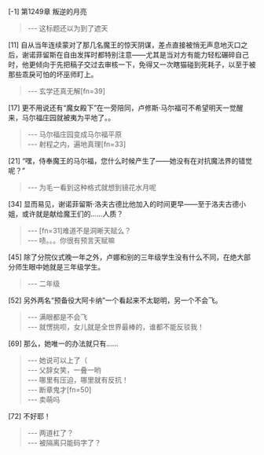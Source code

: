 
[-1] 第1249章 叛逆的月亮
>--- 这标题还以为到了遮天<br>

[11] 自从当年连续蒙对了那几名魔王的惊天阴谋，差点直接被悄无声息地灭口之后，谢诺菲留斯在自由发挥时都特别注意——尤其是当对方有能力轻松碾碎自己时，他更倾向于先把稿子交过去审核一下，免得又一次瞎猫碰到死耗子，以至于被那些乖戾可怕的坏巫师盯上。
>--- 玄学还真无解[fn=39]<br>

[17] 更不用说还有“魔女殿下”在一旁陪同，卢修斯·马尔福可不希望明天一觉醒来，马尔福庄园就被夷为平地了。。
>--- 马尔福庄园变成马尔福平原<br>
>--- 射程之内，遍地真理[fn=33]<br>

[21] “嘿，侍奉魔王的马尔福，您什么时候产生了——她没有在对抗魔法界的错觉呢？”
>--- 为毛一看到这种格式就想到镜花水月呢<br>

[34] 显而易见，谢诺菲留斯·洛夫古德比他加入的时间更早——至于洛夫古德小姐，或许就是献给魔王们的……人质？
>--- [fn=31]难道不是洞晰天赋么？<br>
>--- 啧。。。你很有预言天赋嘛<br>

[45] 除了分院仪式晚一年之外，卢娜和别的三年级学生没有什么不同，在绝大部分师生眼中她就是三年级学生。
>--- 二年级<br>

[52] 另外两名“预备役大阿卡纳”一个看起来不太聪明，另一个不会飞。
>--- 满眼都是不会飞<br>
>--- 就愣挑呗，女儿就是全世界最棒的，谁都不能反驳我！<br>

[69] 那么，她唯一的办法就只有……
>--- 她说可以上了（<br>
>--- 父辞女笑，一叠一哟<br>
>--- 哪里有压迫，哪里就有反抗！<br>
>--- 断章鬼才[fn=50]<br>
>--- 卖萌吗<br>

[72] 不好耶！
>--- 两道杠了？<br>
>--- 被隔离只能码字了？<br>
